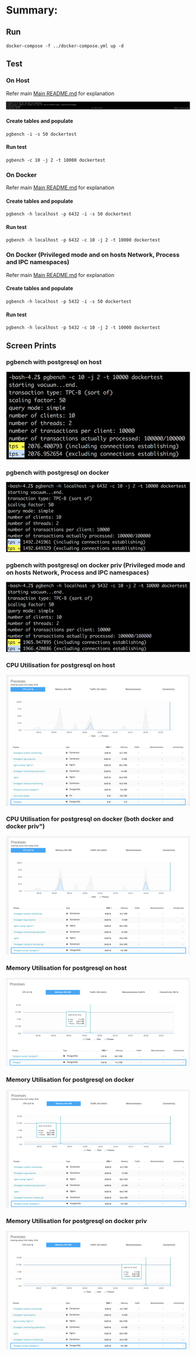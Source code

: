 # Summary:


## Run
```
docker-compose -f ../docker-compose.yml up -d
```

## Test

### On Host

Refer main [Main README.md](../README.md) for explanation

![Alt text](postgresql-version-host.png?raw=true "postgresql on host version")

#### Create tables and populate
```
pgbench -i -s 50 dockertest
```

#### Run test
```
pgbench -c 10 -j 2 -t 10000 dockertest
```


### On Docker

Refer main [Main README.md](../README.md) for explanation

#### Create tables and populate
```
pgbench -h localhost -p 6432 -i -s 50 dockertest
```

#### Run test
```
pgbench -h localhost -p 6432 -c 10 -j 2 -t 10000 dockertest
```

### On Docker (Privileged mode and on hosts Network, Process and IPC namespaces)

Refer main [Main README.md](../README.md) for explanation

#### Create tables and populate
```
pgbench -h localhost -p 5432 -i -s 50 dockertest
```

#### Run test
```
pgbench -h localhost -p 5432 -c 10 -j 2 -t 10000 dockertest
```

## Screen Prints

### pgbench with postgresql on host
![Alt text](pgbench_host.png?raw=true "postgresql on host")

### pgbench with postgresql on docker
![Alt text](pgbench_docker.png?raw=true "postgresql on docker")

### pgbench with postgresql on docker priv (Privileged mode and on hosts Network, Process and IPC namespaces)
![Alt text](pgbench_dockerpriv.png?raw=true "postgresql on docker privileges")

### CPU Utilisation for postgresql on host
![Alt text](pgbench_cpu_host.png?raw=true "CPU utilisation for postgresql on host")

### CPU Utilisation for postgresql on docker (both docker and docker priv")
![Alt text](pgbench_cpu_dockerANDdockerpriv.png?raw=true "CPU utilisation for postgresql on host")

### Memory Utilisation for postgresql on host
![Alt text](pgbench_memory_host.png?raw=true "Memory utilisation for postgresql on host")

### Memory Utilisation for postgresql on docker
![Alt text](pgbench_memory_docker.png?raw=true "Memory utilisation for postgresql on docker")

### Memory Utilisation for postgresql on docker priv
![Alt text](pgbench_memory_dockerpriv.png?raw=true "Memory utilisation for postgresql on docker priv")

